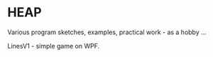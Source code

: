 # HEAP
Various program sketches, examples, practical work - as a hobby ...

LinesV1 - simple game on WPF.
